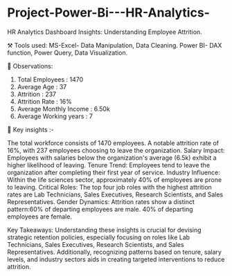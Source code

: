 # Project-Power-Bi---HR-Analytics-
HR Analytics Dashboard Insights: Understanding Employee Attrition.

⚒ Tools used: 
MS-Excel- Data Manipulation, Data Cleaning.
Power BI- DAX function, Power Query, Data Visualization.

📌 Observations: 
1. Total Employees : 1470
2. Average Age : 37
3. Attrition : 237
4. Attrition Rate : 16%
5. Average Monthly Income : 6.50k
6. Average Working years : 7

🔐 Key insights :-

The total workforce consists of 1470 employees.
A notable attrition rate of 16%, with 237 employees choosing to leave the organization.
Salary Impact:
Employees with salaries below the organization's average (6.5k) exhibit a higher likelihood of leaving.
Tenure Trend:
Employees tend to leave the organization after completing their first year of service.
Industry Influence:
Within the life sciences sector, approximately 40% of employees are prone to leaving.
Critical Roles:
The top four job roles with the highest attrition rates are Lab Technicians, Sales Executives, Research Scientists, and Sales Representatives.
Gender Dynamics:
Attrition rates show a distinct pattern:60% of departing employees are male.
40% of departing employees are female.

Key Takeaways:
Understanding these insights is crucial for devising strategic retention policies, especially focusing on roles like Lab Technicians, Sales Executives, Research Scientists, and Sales Representatives. Additionally, recognizing patterns based on tenure, salary levels, and industry sectors aids in creating targeted interventions to reduce attrition.


